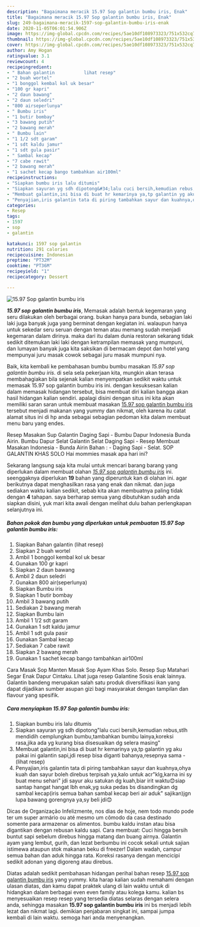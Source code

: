 ```yaml
---
description: "Bagaimana meracik 15.97 Sop galantin bumbu iris, Enak"
title: "Bagaimana meracik 15.97 Sop galantin bumbu iris, Enak"
slug: 249-bagaimana-meracik-1597-sop-galantin-bumbu-iris-enak
date: 2020-11-05T06:01:54.906Z
image: https://img-global.cpcdn.com/recipes/5ae10df108973323/751x532cq70/1597-sop-galantin-bumbu-iris-foto-resep-utama.jpg
thumbnail: https://img-global.cpcdn.com/recipes/5ae10df108973323/751x532cq70/1597-sop-galantin-bumbu-iris-foto-resep-utama.jpg
cover: https://img-global.cpcdn.com/recipes/5ae10df108973323/751x532cq70/1597-sop-galantin-bumbu-iris-foto-resep-utama.jpg
author: Amy Hogan
ratingvalue: 3.1
reviewcount: 4
recipeingredient:
- " Bahan galantin           lihat resep"
- "2 buah wortel"
- "1 bonggol kembal kol uk besar"
- "100 gr kapri"
- "2 daun bawang"
- "2 daun seledri"
- "800 airseperlunya"
- " Bumbu iris"
- "1 butir bombay"
- "3 bawang putih"
- "2 bawang merah"
- " Bumbu lain"
- "1 1/2 sdt garam"
- "1 sdt kaldu jamur"
- "1 sdt gula pasir"
- " Sambal kecap"
- "7 cabe rawit"
- "2 bawang merah"
- "1 sachet kecap bango tambahkan air100ml"
recipeinstructions:
- "Siapkan bumbu iris lalu ditumis"
- "Siapkan sayuran yg sdh dipotong&#34;lalu cuci bersih,kemudian rebus,stlh mendidih cemplungkan bumbu,tambahkan bumbu lainya,koreksi rasa,jika ada yg kurang bisa disesuaikan dg selera masing&#34;"
- "Membuat galantin,ini bisa di buat hr kemarinya ya,tp galantin yg aku pakai ini galantin sapi,jdi resep bisa diganti bahanya,resepnya sama             (lihat resep)"
- "Penyajian,iris galantin tata di piring tambahkan sayur dan kuahnya,ohya kuah dan sayur boleh direbus terpisah ya,kalo untuk acr&#34;klg,karna ini sy buat menu sehari&#34; jdi sayur aku satukan dg kuah,biar irit waktu😊siap santap hangat hangat lbh enak,yg suka pedas bs disandingkan dg sambal kecap(iris semua bahan sambal kecap beri air aduk&#34; sajikan)jgn lupa bawang gorengnya ya,sy beli jdi😊"
categories:
- Resep
tags:
- 1597
- sop
- galantin

katakunci: 1597 sop galantin 
nutrition: 291 calories
recipecuisine: Indonesian
preptime: "PT32M"
cooktime: "PT36M"
recipeyield: "1"
recipecategory: Dessert

---
```



![15.97 Sop galantin bumbu iris](https://img-global.cpcdn.com/recipes/5ae10df108973323/751x532cq70/1597-sop-galantin-bumbu-iris-foto-resep-utama.jpg)

<b><i>15.97 sop galantin bumbu iris</i></b>, Memasak adalah bentuk kegemaran yang seru dilakukan oleh berbagai orang. bukan hanya para bunda, sebagian laki laki juga banyak juga yang berminat dengan kegiatan ini. walaupun hanya untuk sekedar seru seruan dengan teman atau memang sudah menjadi kegemaran dalam dirinya. maka dari itu dalam dunia restoran sekarang tidak sedikit ditemukan laki laki dengan ketrampilan memasak yang mumpuni, dan lumayan banyak juga kita saksikan di bermacam depot dan hotel yang mempunyai juru masak cowok sebagai juru masak mumpuni nya.

Baik, kita kembali ke pembahasan bumbu bumbu masakan <i>15.97 sop galantin bumbu iris</i>. di sela sela pekerjaan kita, mungkin akan terasa membahagiakan bila sejenak kalian menyempatkan sedikit waktu untuk memasak 15.97 sop galantin bumbu iris ini. dengan kesuksesan kalian dalam memasak hidangan tersebut, bisa membuat diri kalian bangga akan hasil hidangan kalian sendiri. apalagi disini dengan situs ini kita akan memiliki saran saran untuk membuat masakan <u>15.97 sop galantin bumbu iris</u> tersebut menjadi makanan yang yummy dan nikmat, oleh karena itu catat alamat situs ini di hp anda sebagai sebagian pedoman kita dalam membuat menu baru yang endes.

Resep Masakan Sup Galantin Daging Sapi - Bumbu Dapur Indonesia Bunda Airin. Bumbu Dapur Selat Galantin Selat Daging Sapi - Resep Membuat Masakan Indonesia - Bunda Airin Bahan : - Daging Sapi - Selat. SOP GALANTIN KHAS SOLO Hai mommies masak apa hari ini?


Sekarang langsung saja kita mulai untuk mencari barang barang yang diperlukan dalam membuat olahan <u><i>15.97 sop galantin bumbu iris</i></u> ini. seenggaknya diperlukan <b>19</b> bahan yang diperuntuk kan di olahan ini. agar berikutnya dapat menghasilkan rasa yang enak dan nikmat. dan juga sediakan waktu kalian sedikit, sebab kita akan membuatnya paling tidak dengan <b>4</b> tahapan. saya berharap semua yang dibutuhkan sudah anda siapkan disini, yuk mari kita awali dengan melihat dulu bahan perlengkapan selanjutnya ini.

<!--inarticleads1-->

##### Bahan pokok dan bumbu yang diperlukan untuk pembuatan 15.97 Sop galantin bumbu iris:

1. Siapkan  Bahan galantin           (lihat resep)
1. Siapkan 2 buah wortel
1. Ambil 1 bonggol kembal kol uk besar
1. Gunakan 100 gr kapri
1. Siapkan 2 daun bawang
1. Ambil 2 daun seledri
1. Gunakan 800 air(seperlunya)
1. Siapkan  Bumbu iris
1. Siapkan 1 butir bombay
1. Ambil 3 bawang putih
1. Sediakan 2 bawang merah
1. Siapkan  Bumbu lain
1. Ambil 1 1/2 sdt garam
1. Gunakan 1 sdt kaldu jamur
1. Ambil 1 sdt gula pasir
1. Gunakan  Sambal kecap
1. Sediakan 7 cabe rawit
1. Siapkan 2 bawang merah
1. Gunakan 1 sachet kecap bango tambahkan air100ml


Cara Masak Sop Manten Masak Sop Ayam Khas Solo. Resep Sup Matahari Segar Enak Dapur Cintaku. Lihat juga resep Galantine Sosis enak lainnya. Galantin bandeng merupakan salah satu produk diversifikasi ikan yang dapat dijadikan sumber asupan gizi bagi masyarakat dengan tampilan dan flavour yang spesifik. 

<!--inarticleads2-->

##### Cara menyiapkan 15.97 Sop galantin bumbu iris:

1. Siapkan bumbu iris lalu ditumis
1. Siapkan sayuran yg sdh dipotong&#34;lalu cuci bersih,kemudian rebus,stlh mendidih cemplungkan bumbu,tambahkan bumbu lainya,koreksi rasa,jika ada yg kurang bisa disesuaikan dg selera masing&#34;
1. Membuat galantin,ini bisa di buat hr kemarinya ya,tp galantin yg aku pakai ini galantin sapi,jdi resep bisa diganti bahanya,resepnya sama -             (lihat resep)
1. Penyajian,iris galantin tata di piring tambahkan sayur dan kuahnya,ohya kuah dan sayur boleh direbus terpisah ya,kalo untuk acr&#34;klg,karna ini sy buat menu sehari&#34; jdi sayur aku satukan dg kuah,biar irit waktu😊siap santap hangat hangat lbh enak,yg suka pedas bs disandingkan dg sambal kecap(iris semua bahan sambal kecap beri air aduk&#34; sajikan)jgn lupa bawang gorengnya ya,sy beli jdi😊


Dicas de Organização Infelizmente, nos dias de hoje, nem todo mundo pode ter um super armário ou até mesmo um cômodo da casa destinado somente para armazenar os alimentos. bumbu kaldu instan atau bisa digantikan dengan rebusan kaldu sapi. Cara membuat: Cuci hingga bersih buntut sapi sebelum direbus hingga matang dan buang airnya. Galantin ayam yang lembut, gurih, dan lezat berbumbu ini cocok sekali untuk sajian istimewa ataupun stok makanan beku di freezer! Dalam wadah, campur semua bahan dan aduk hingga rata. Koreksi rasanya dengan mencicipi sedikit adonan yang digoreng atau direbus. 

Diatas adalah sedikit pembahasan hidangan perihal bahan resep <u>15.97 sop galantin bumbu iris</u> yang yummy. kita harap kalian sudah memahami dengan ulasan diatas, dan kamu dapat praktek ulang di lain waktu untuk di hidangkan dalam berbagai even even family atau kolega kamu. kalian bs menyesuaikan resep resep yang tersedia diatas selaras dengan selera anda, sehingga masakan <b>15.97 sop galantin bumbu iris</b> ini bs menjadi lebih lezat dan nikmat lagi. demikian penjabaran singkat ini, sampai jumpa kembali di lain waktu. semoga hari anda menyenangkan.
